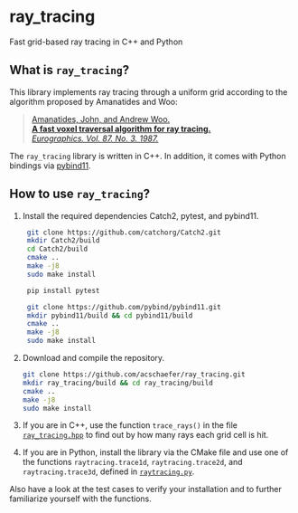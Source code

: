 # ray_tracing

Fast grid-based ray tracing in C++ and Python

## What is `ray_tracing`?

This library implements ray tracing through a uniform grid according to the algorithm proposed by Amanatides and Woo:

> [Amanatides, John, and Andrew Woo.](http://citeseerx.ist.psu.edu/viewdoc/download?doi=10.1.1.42.3443&rep=rep1&type=pdf)<br/>
> [**A fast voxel traversal algorithm for ray tracing.**](http://citeseerx.ist.psu.edu/viewdoc/download?doi=10.1.1.42.3443&rep=rep1&type=pdf)<br/>
> [*Eurographics. Vol. 87. No. 3. 1987.*](http://citeseerx.ist.psu.edu/viewdoc/download?doi=10.1.1.42.3443&rep=rep1&type=pdf)

The `ray_tracing` library is written in C++.
In addition, it comes with Python bindings via [pybind11](https://pybind11.readthedocs.io/en/stable/).

## How to use `ray_tracing`?

1. Install the required dependencies Catch2, pytest, and pybind11.

   ```bash
    git clone https://github.com/catchorg/Catch2.git
    mkdir Catch2/build
    cd Catch2/build
    cmake ..
    make -j8
    sudo make install

    pip install pytest

    git clone https://github.com/pybind/pybind11.git
    mkdir pybind11/build && cd pybind11/build
    cmake ..
    make -j8
    sudo make install
    ```

2. Download and compile the repository.
   
    ```bash
    git clone https://github.com/acschaefer/ray_tracing.git
    mkdir ray_tracing/build && cd ray_tracing/build
    cmake ..
    make -j8
    sudo make install
    ```

3. If you are in C++, use the function `trace_rays()` in the file [`ray_tracing.hpp`](cpp/ray_tracing.hpp) to find out by how many rays each grid cell is hit.
4. If you are in Python, install the library via the CMake file and use one of the functions `raytracing.trace1d`, `raytracing.trace2d`, and `raytracing.trace3d`, defined in [`raytracing.py`](python/raytracing/raytracing.py).

Also have a look at the test cases to verify your installation and to further familiarize yourself with the functions.

